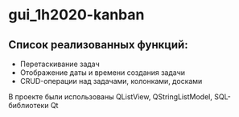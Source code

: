 # gui_1h2020-kanban

## Список реализованных функций:
- Перетаскивание задач
- Отображение даты и времени создания задачи
- CRUD-операции над задачами, колонками, досками

В проекте были использованы QListView, QStringListModel, SQL-библиотеки Qt
